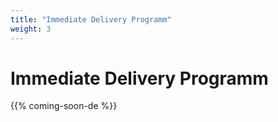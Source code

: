 ```yaml
---
title: "Immediate Delivery Programm"
weight: 3
---
```


# Immediate Delivery Programm

{{% coming-soon-de %}}
